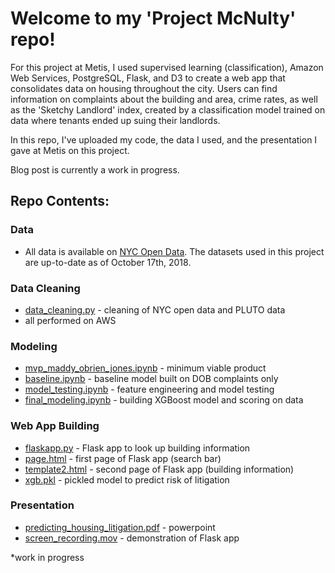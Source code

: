 # Welcome to my 'Project McNulty' repo!   

For this project at Metis, I used supervised learning (classification), Amazon Web Services, PostgreSQL, Flask, and D3 to create a web app that consolidates data on housing throughout the city. Users can find information on complaints about the building and area, crime rates, as well as the 'Sketchy Landlord' index, created by a classification model trained on data where tenants ended up suing their landlords.

In this repo, I've uploaded my code, the data I used, and the presentation I gave at Metis on this project.  
  
Blog post is currently a work in progress.
  
## Repo Contents:   

### Data
* All data is available on [NYC Open Data]. The datasets used in this project are up-to-date as of October 17th, 2018.

### Data Cleaning
* [data_cleaning.py](https://github.com/maddyobrienjones/project_mcnulty/blob/master/data_cleaning.py) - cleaning of NYC open data and PLUTO data
* all performed on AWS
  
### Modeling
* [mvp_maddy_obrien_jones.ipynb](https://github.com/maddyobrienjones/project_mcnulty/blob/master/mvp_maddy_obrien_jones.ipynb) - minimum viable product
* [baseline.ipynb](https://github.com/maddyobrienjones/project_mcnulty/blob/master/baseline.ipynb) - baseline model built on DOB complaints only
* [model_testing.ipynb](https://github.com/maddyobrienjones/project_mcnulty/blob/master/model_testing.ipynb) - feature engineering and model testing
* [final_modeling.ipynb](https://github.com/maddyobrienjones/project_mcnulty/blob/master/final_modeling.ipynb) - building XGBoost model and scoring on data

### Web App Building
* [flaskapp.py](https://github.com/maddyobrienjones/project_mcnulty/blob/master/flaskapp.py) - Flask app to look up building information
* [page.html](https://github.com/maddyobrienjones/project_mcnulty/blob/master/page.html) - first page of Flask app (search bar)
* [template2.html](https://github.com/maddyobrienjones/project_mcnulty/blob/master/template2.html) - second page of Flask app (building information)
* [xgb.pkl](https://github.com/maddyobrienjones/project_mcnulty/blob/master/xgb.pkl) - pickled model to predict risk of litigation

### Presentation
* [predicting_housing_litigation.pdf](https://github.com/maddyobrienjones/project_mcnulty/blob/master/predicting_housing_litigation.pdf) - powerpoint
* [screen_recording.mov](https://github.com/maddyobrienjones/project_mcnulty/blob/master/screen_recording.mov) - demonstration of Flask app

*work in progress

[NYC Open Data]: https://opendata.cityofnewyork.us/
